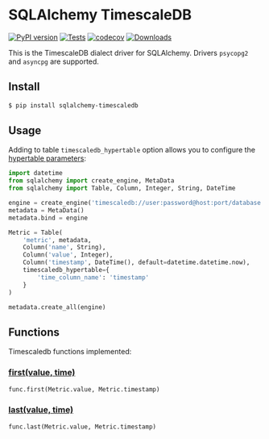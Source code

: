 # SQLAlchemy TimescaleDB

[![PyPI version](https://badge.fury.io/py/sqlalchemy-timescaledb.svg)][1]
[![Tests](https://github.com/dorosch/sqlalchemy-timescaledb/actions/workflows/tests.yml/badge.svg)][2]
[![codecov](https://codecov.io/gh/dorosch/sqlalchemy-timescaledb/branch/develop/graph/badge.svg?token=Gzh7KpADjZ)][3]
[![Downloads](https://pepy.tech/badge/sqlalchemy-timescaledb)][4]

This is the TimescaleDB dialect driver for SQLAlchemy. Drivers `psycopg2` and `asyncpg` are supported.

## Install

```bash
$ pip install sqlalchemy-timescaledb
```

## Usage

Adding to table `timescaledb_hypertable` option allows you to configure the [hypertable parameters][5]:

```Python
import datetime
from sqlalchemy import create_engine, MetaData
from sqlalchemy import Table, Column, Integer, String, DateTime

engine = create_engine('timescaledb://user:password@host:port/database')
metadata = MetaData()
metadata.bind = engine

Metric = Table(
    'metric', metadata,
    Column('name', String),
    Column('value', Integer),
    Column('timestamp', DateTime(), default=datetime.datetime.now),
    timescaledb_hypertable={
        'time_column_name': 'timestamp'
    }
)

metadata.create_all(engine)
```

## Functions

Timescaledb functions implemented:

### [first(value, time)][6]

```Python
func.first(Metric.value, Metric.timestamp)
```

### [last(value, time)][7]

```Python
func.last(Metric.value, Metric.timestamp)
```


[1]: https://badge.fury.io/py/sqlalchemy-timescaledb
[2]: https://github.com/dorosch/sqlalchemy-timescaledb/actions/workflows/tests.yml
[3]: https://codecov.io/gh/dorosch/sqlalchemy-timescaledb
[4]: https://pepy.tech/project/sqlalchemy-timescaledb
[5]: https://docs.timescale.com/api/latest/hypertable/create_hypertable/#optional-arguments
[6]: https://docs.timescale.com/api/latest/hyperfunctions/first/
[7]: https://docs.timescale.com/api/latest/hyperfunctions/last/

